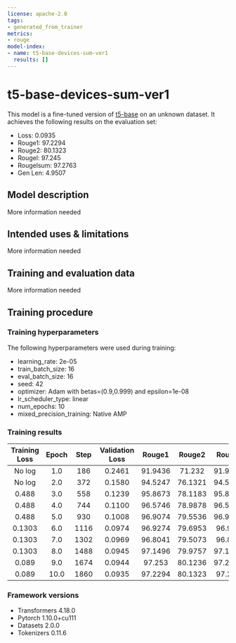 ```yaml
---
license: apache-2.0
tags:
- generated_from_trainer
metrics:
- rouge
model-index:
- name: t5-base-devices-sum-ver1
  results: []
---
```


<!-- This model card has been generated automatically according to the information the Trainer had access to. You
should probably proofread and complete it, then remove this comment. -->

# t5-base-devices-sum-ver1

This model is a fine-tuned version of [t5-base](https://huggingface.co/t5-base) on an unknown dataset.
It achieves the following results on the evaluation set:
- Loss: 0.0935
- Rouge1: 97.2294
- Rouge2: 80.1323
- Rougel: 97.245
- Rougelsum: 97.2763
- Gen Len: 4.9507

## Model description

More information needed

## Intended uses & limitations

More information needed

## Training and evaluation data

More information needed

## Training procedure

### Training hyperparameters

The following hyperparameters were used during training:
- learning_rate: 2e-05
- train_batch_size: 16
- eval_batch_size: 16
- seed: 42
- optimizer: Adam with betas=(0.9,0.999) and epsilon=1e-08
- lr_scheduler_type: linear
- num_epochs: 10
- mixed_precision_training: Native AMP

### Training results

| Training Loss | Epoch | Step | Validation Loss | Rouge1  | Rouge2  | Rougel  | Rougelsum | Gen Len |
|:-------------:|:-----:|:----:|:---------------:|:-------:|:-------:|:-------:|:---------:|:-------:|
| No log        | 1.0   | 186  | 0.2461          | 91.9436 | 71.232  | 91.9417 | 91.9585   | 4.6644  |
| No log        | 2.0   | 372  | 0.1580          | 94.5247 | 76.1321 | 94.5044 | 94.5382   | 4.8953  |
| 0.488         | 3.0   | 558  | 0.1239          | 95.8673 | 78.1183 | 95.8862 | 95.8919   | 4.9102  |
| 0.488         | 4.0   | 744  | 0.1100          | 96.5746 | 78.9878 | 96.5848 | 96.5831   | 4.9102  |
| 0.488         | 5.0   | 930  | 0.1008          | 96.9074 | 79.5536 | 96.9143 | 96.9317   | 4.9291  |
| 0.1303        | 6.0   | 1116 | 0.0974          | 96.9274 | 79.6953 | 96.933  | 96.9473   | 4.9291  |
| 0.1303        | 7.0   | 1302 | 0.0969          | 96.8041 | 79.5073 | 96.817  | 96.8266   | 4.9271  |
| 0.1303        | 8.0   | 1488 | 0.0945          | 97.1496 | 79.9757 | 97.1529 | 97.1779   | 4.9534  |
| 0.089         | 9.0   | 1674 | 0.0944          | 97.253  | 80.1236 | 97.2619 | 97.2899   | 4.9595  |
| 0.089         | 10.0  | 1860 | 0.0935          | 97.2294 | 80.1323 | 97.245  | 97.2763   | 4.9507  |


### Framework versions

- Transformers 4.18.0
- Pytorch 1.10.0+cu111
- Datasets 2.0.0
- Tokenizers 0.11.6
